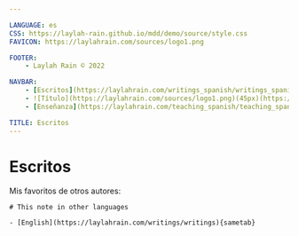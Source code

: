 ```yaml
---

LANGUAGE: es
CSS: https://laylah-rain.github.io/mdd/demo/source/style.css
FAVICON: https://laylahrain.com/sources/logo1.png

FOOTER:
    - Laylah Rain © 2022

NAVBAR:
    - [Escritos](https://laylahrain.com/writings_spanish/writings_spanish.html){sametab}
    - ![Título](https://laylahrain.com/sources/logo1.png)(45px)(https://laylahrain.com){sametab}
    - [Enseñanza](https://laylahrain.com/teaching_spanish/teaching_spanish.html){sametab}

TITLE: Escritos
---
```



# Escritos

Mis favoritos de otros autores:


```note
# This note in other languages

- [English](https://laylahrain.com/writings/writings){sametab}

```
